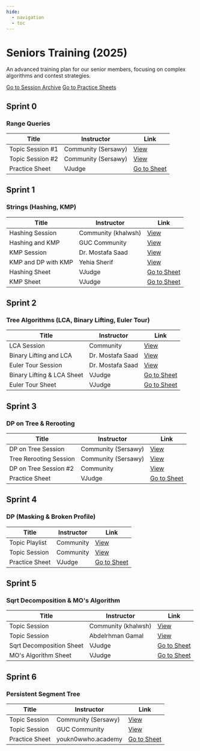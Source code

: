 ```yaml
---
hide:
  - navigation
  - toc
---
```


<div class="hero-section">
  <h1>Seniors Training (2025)</h1>
  <p class="hero-subtitle">An advanced training plan for our senior members, focusing on complex algorithms and contest strategies.</p>
  <div class="hero-buttons">
    <a href="../../../resources/sessions/senior" target="_blank" class="md-button md-button--primary">Go to Session Archive</a>
    <a href="https://vjudge.net/group/menofia-senior-training" target="_blank" class="md-button md-button--primary">Go to Practice Sheets</a>
  </div>
</div>

## Sprint 0
<h3>Range Queries</h3>
<table class="sessions-table">
  <thead>
    <tr>
      <th>Title</th>
      <th>Instructor</th>
      <th>Link</th>
    </tr>
  </thead>
  <tbody>
    <tr>
      <td>Topic Session #1</td>
      <td>Community (Sersawy)</td>
      <td><a href="https://youtu.be/ZqNNHDT2-Zc?si=1NBLFU8vUqXXUI7m" target="_blank">View</a></td>
    </tr>
    <tr>
      <td>Topic Session #2</td>
      <td>Community (Sersawy)</td>
      <td><a href="https://youtu.be/TlYtrARMugw?si=gHdz58Tsj25Nb8cn" target="_blank">View</a></td>
    </tr>
    <tr>
      <td>Practice Sheet</td>
      <td>VJudge</td>
      <td><a href="https://vjudge.net/contest/688805" target="_blank">Go to Sheet</a></td>
    </tr>
  </tbody>
</table>

## Sprint 1
<h3>Strings (Hashing, KMP)</h3>
<table class="sessions-table">
  <thead>
    <tr>
      <th>Title</th>
      <th>Instructor</th>
      <th>Link</th>
    </tr>
  </thead>
  <tbody>
    <tr>
      <td>Hashing Session</td>
      <td>Community (khalwsh)</td>
      <td><a href="https://youtu.be/ykmnopLoxUs?si=GVHocLDP8THpMUCz" target="_blank">View</a></td>
    </tr>
    <tr>
      <td>Hashing and KMP</td>
      <td>GUC Community</td>
      <td><a href="https://youtu.be/hxcbkuqQeZQ?si=HkFhqpdOZvsKyYzh" target="_blank">View</a></td>
    </tr>
    <tr>
      <td>KMP Session</td>
      <td>Dr. Mostafa Saad</td>
      <td><a href="https://youtu.be/vjxLlFTKhrU?si=YKckGgFujLU-nM4r" target="_blank">View</a></td>
    </tr>
    <tr>
      <td>KMP and DP with KMP</td>
      <td>Yehia Sherif</td>
      <td><a href="https://youtu.be/9yPpJq2bgNE?si=Ebo2ADmdEvyt23DO" target="_blank">View</a></td>
    </tr>
    <tr>
      <td>Hashing Sheet</td>
      <td>VJudge</td>
      <td><a href="https://vjudge.net/contest/691367" target="_blank">Go to Sheet</a></td>
    </tr>
    <tr>
      <td>KMP Sheet</td>
      <td>VJudge</td>
      <td><a href="https://vjudge.net/contest/693042" target="_blank">Go to Sheet</a></td>
    </tr>
  </tbody>
</table>

## Sprint 2
<h3>Tree Algorithms (LCA, Binary Lifting, Euler Tour)</h3>
<table class="sessions-table">
  <thead>
    <tr>
      <th>Title</th>
      <th>Instructor</th>
      <th>Link</th>
    </tr>
  </thead>
  <tbody>
    <tr>
      <td>LCA Session</td>
      <td>Community</td>
      <td><a href="https://youtu.be/CxACZ8BikhM?si=59PAec9hqNpUHdPd" target="_blank">View</a></td>
    </tr>
    <tr>
      <td>Binary Lifting and LCA</td>
      <td>Dr. Mostafa Saad</td>
      <td><a href="https://www.youtube.com/watch?v=BjKuguyKBVg&list=PLPt2dINI2MIb4OXlJ_EEwIDV9WVUpRQ5K&index=25" target="_blank">View</a></td>
    </tr>
    <tr>
      <td>Euler Tour Session</td>
      <td>Dr. Mostafa Saad</td>
      <td><a href="https://www.youtube.com/live/p8MFuDxvnuo?si=1IP2t0Dw_Si3Ycgg" target="_blank">View</a></td>
    </tr>
    <tr>
      <td>Binary Lifting & LCA Sheet</td>
      <td>VJudge</td>
      <td><a href="https://vjudge.net/contest/694306" target="_blank">Go to Sheet</a></td>
    </tr>
    <tr>
      <td>Euler Tour Sheet</td>
      <td>VJudge</td>
      <td><a href="https://vjudge.net/contest/694307" target="_blank">Go to Sheet</a></td>
    </tr>
  </tbody>
</table>

## Sprint 3
<h3>DP on Tree & Rerooting</h3>
<table class="sessions-table">
  <thead>
    <tr>
      <th>Title</th>
      <th>Instructor</th>
      <th>Link</th>
    </tr>
  </thead>
  <tbody>
    <tr>
      <td>DP on Tree Session</td>
      <td>Community (Sersawy)</td>
      <td><a href="https://youtu.be/pNmISEk052Y?si=NH16hw6ri0zNZQyX" target="_blank">View</a></td>
    </tr>
    <tr>
      <td>Tree Rerooting Session</td>
      <td>Community (Sersawy)</td>
      <td><a href="https://youtu.be/Q_xH-clyzCQ?si=um1ge1e5DeUG-ri9" target="_blank">View</a></td>
    </tr>
    <tr>
      <td>DP on Tree Session #2</td>
      <td>Community</td>
      <td><a href="https://youtu.be/5tW4bWczpGU?si=zQr0ceH6MNrtgxpv" target="_blank">View</a></td>
    </tr>
    <tr>
      <td>Practice Sheet</td>
      <td>VJudge</td>
      <td><a href="https://vjudge.net/contest/697235" target="_blank">Go to Sheet</a></td>
    </tr>
  </tbody>
</table>

## Sprint 4
<h3>DP (Masking & Broken Profile)</h3>
<table class="sessions-table">
  <thead>
    <tr>
      <th>Title</th>
      <th>Instructor</th>
      <th>Link</th>
    </tr>
  </thead>
  <tbody>
    <tr>
      <td>Topic Playlist</td>
      <td>Community</td>
      <td><a href="https://www.youtube.com/playlist?list=PLb3g_Z8nEv1icFNrtZqByO1CrWVHLlO5g" target="_blank">View</a></td>
    </tr>
    <tr>
      <td>Topic Session</td>
      <td>Community</td>
      <td><a href="https://youtu.be/0bnMHlFUM_o?si=4pmMmRaBL6Lzan4B" target="_blank">View</a></td>
    </tr>
    <tr>
      <td>Practice Sheet</td>
      <td>VJudge</td>
      <td><a href="https://vjudge.net/contest/700980" target="_blank">Go to Sheet</a></td>
    </tr>
  </tbody>
</table>

## Sprint 5
<h3>Sqrt Decomposition & MO's Algorithm</h3>
<table class="sessions-table">
  <thead>
    <tr>
      <th>Title</th>
      <th>Instructor</th>
      <th>Link</th>
    </tr>
  </thead>
  <tbody>
    <tr>
      <td>Topic Session</td>
      <td>Community (khalwsh)</td>
      <td><a href="https://youtu.be/J0sIsvgds8w?si=6-UttxCKSx1o4sXK" target="_blank">View</a></td>
    </tr>
    <tr>
      <td>Topic Session</td>
      <td>Abdelrhman Gamal</td>
      <td><a href="https://youtu.be/we4KwTmkrhw?si=DO9lKFhe6v7Dk392" target="_blank">View</a></td>
    </tr>
    <tr>
      <td>Sqrt Decomposition Sheet</td>
      <td>VJudge</td>
      <td><a href="https://vjudge.net/contest/704233" target="_blank">Go to Sheet</a></td>
    </tr>
    <tr>
      <td>MO's Algorithm Sheet</td>
      <td>VJudge</td>
      <td><a href="https://vjudge.net/contest/705265" target="_blank">Go to Sheet</a></td>
    </tr>
  </tbody>
</table>

## Sprint 6
<h3>Persistent Segment Tree</h3>
<table class="sessions-table">
  <thead>
    <tr>
      <th>Title</th>
      <th>Instructor</th>
      <th>Link</th>
    </tr>
  </thead>
  <tbody>
    <tr>
      <td>Topic Session</td>
      <td>Community (Sersawy)</td>
      <td><a href="https://youtu.be/Lzj8Vm0GnR0?si=noyBSwkUzmU5jE0l" target="_blank">View</a></td>
    </tr>
    <tr>
      <td>Topic Session</td>
      <td>GUC Community</td>
      <td><a href="https://youtu.be/EQVtLGEOIxQ?si=YEzF-MoQWb32_72W" target="_blank">View</a></td>
    </tr>
    <tr>
      <td>Practice Sheet</td>
      <td>youkn0wwho.academy</td>
      <td><a href="https://youkn0wwho.academy/topic-list/persistent_segment_tree" target="_blank">Go to Sheet</a></td>
    </tr>
  </tbody>
</table> 